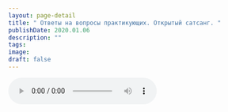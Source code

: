 ```yaml
---
layout: page-detail
title: " Ответы на вопросы практикующих. Открытый сатсанг. "
publishDate: 2020.01.06
description: ""
tags:
image:
draft: false
---
```


<audio title="2020.01.06 -  Ответы на вопросы практикующих. Открытый сатсанг. .mp3" src="/upload/iblock/50d/50dbc7aa04eb3762fa1f7c5846d40782.mp3" controls=""></audio>

  
